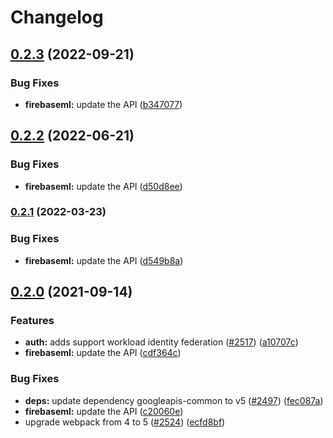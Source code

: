# Changelog

## [0.2.3](https://github.com/googleapis/google-api-nodejs-client/compare/firebaseml-v0.2.2...firebaseml-v0.2.3) (2022-09-21)


### Bug Fixes

* **firebaseml:** update the API ([b347077](https://github.com/googleapis/google-api-nodejs-client/commit/b3470778b2e7a7c0b4903aa94fd04a9e1995bcb8))

## [0.2.2](https://github.com/googleapis/google-api-nodejs-client/compare/firebaseml-v0.2.1...firebaseml-v0.2.2) (2022-06-21)


### Bug Fixes

* **firebaseml:** update the API ([d50d8ee](https://github.com/googleapis/google-api-nodejs-client/commit/d50d8eeac7ecc249e3ec8b0eb3f1e5a845768b73))

### [0.2.1](https://github.com/googleapis/google-api-nodejs-client/compare/firebaseml-v0.2.0...firebaseml-v0.2.1) (2022-03-23)


### Bug Fixes

* **firebaseml:** update the API ([d549b8a](https://github.com/googleapis/google-api-nodejs-client/commit/d549b8a6680d2c519add11d7802eb37245419e43))

## [0.2.0](https://www.github.com/googleapis/google-api-nodejs-client/compare/firebaseml-v0.1.0...firebaseml-v0.2.0) (2021-09-14)


### Features

* **auth:** adds support workload identity federation ([#2517](https://www.github.com/googleapis/google-api-nodejs-client/issues/2517)) ([a10707c](https://www.github.com/googleapis/google-api-nodejs-client/commit/a10707c477759e7c9ef6360a2fe800856fb600c1))
* **firebaseml:** update the API ([cdf364c](https://www.github.com/googleapis/google-api-nodejs-client/commit/cdf364c9bae6326b435a60f710916017e97347df))


### Bug Fixes

* **deps:** update dependency googleapis-common to v5 ([#2497](https://www.github.com/googleapis/google-api-nodejs-client/issues/2497)) ([fec087a](https://www.github.com/googleapis/google-api-nodejs-client/commit/fec087abcf3d994dd41c3ffa0a0c12b1f9f09dae))
* **firebaseml:** update the API ([c20060e](https://www.github.com/googleapis/google-api-nodejs-client/commit/c20060e9b3e9117ded16c1566d1dbaa00ad67b09))
* upgrade webpack from 4 to 5  ([#2524](https://www.github.com/googleapis/google-api-nodejs-client/issues/2524)) ([ecfd8bf](https://www.github.com/googleapis/google-api-nodejs-client/commit/ecfd8bfcd06e1beabff7ec9a8c4000222379eb8d))
